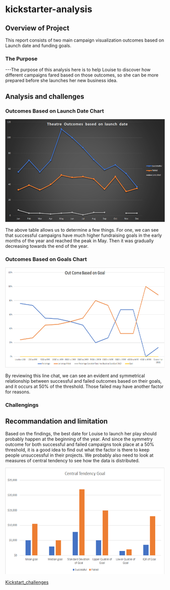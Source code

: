 # **kickstarter-analysis**
## Overview of Project 
This report consists of two main campaign visualization outcomes based on Launch date and funding goals. 
### The Purpose
---The purpose of this analysis here is to help Louise to discover how different campaigns fared based on those outcomes, so she can be more prepared before she launches her new business idea.  
## Analysis and challenges
### Outcomes Based on Launch Date Chart
 ![Theater Outcomes Based on Lunch Dates](https://github.com/summerginger/kickstarter-analysis/blob/main/Theater_Outcomes_vs_Launch.png.png ) 
 
The above table allows us to determine a few things. For one, we can see that successful campaigns have much higher fundraising goals in the early months of the year and reached the peak in May. Then it was gradually decreasing towards the end of the year. 

### Outcomes Based on Goals Chart
![Outcomes_vs_Goals.png](https://github.com/summerginger/kickstarter-analysis/blob/149e449934abb08f94e10658e2bda5eed927cf28/Outcomes_vs_Goals.png.png)
 
By reviewing this line chat, we can see an evident and symmetrical relationship between successful and failed outcomes based on their goals, and it occurs at 50% of the threshold. Those failed may have another factor for reasons.
### Challengings

## Recommandation and limitation
 Based on the findings, the best date for Louise to launch her play should probably happen at the beginning of the year. And since the symmetry outcome for both successful and failed campaigns took place at a 50% threshold, it is a good idea to find out what the factor is there to keep people unsuccessful in their projects. We probably also need to look at measures of central tendency to see how the data is distributed. 
 
![Central tendency based on Goals](https://github.com/summerginger/kickstarter-analysis/blob/149e449934abb08f94e10658e2bda5eed927cf28/central_tendency_vs_goal.png.png)

[Kickstart_challenges](https://github.com/summerginger/kickstarter-analysis/blob/149e449934abb08f94e10658e2bda5eed927cf28/kickstarter_challenge.xlsx)
